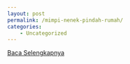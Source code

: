 ```yaml
---
layout: post
permalink: /mimpi-nenek-pindah-rumah/
categories:
    - Uncategorized
---
```


[Baca Selengkapnya](/08)
